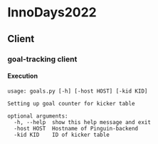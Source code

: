 # InnoDays2022


## Client

### goal-tracking client
#### Execution
```
usage: goals.py [-h] [-host HOST] [-kid KID]

Setting up goal counter for kicker table

optional arguments:
  -h, --help  show this help message and exit
  -host HOST  Hostname of Pinguin-backend
  -kid KID    ID of kicker table
```
